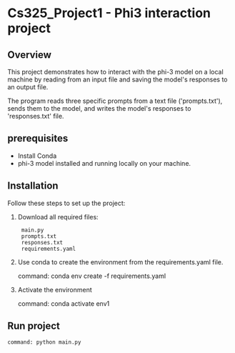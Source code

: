 # Cs325_Project1 - Phi3 interaction project

## Overview
This project demonstrates how to interact with the phi-3 model on a local machine by
reading from an input file and saving the model's responses to an output file.

The program reads three specific prompts from a text file ('prompts.txt'), sends them to the model, 
and writes the model's responses to 'responses.txt' file.

## prerequisites
- Install Conda
- phi-3 model installed and running locally on your machine.


## Installation

Follow these steps to set up the project:
1. Download all required files: 

        main.py
        prompts.txt
        responses.txt
        requirements.yaml

2. Use conda to create the environment from the requirements.yaml file.


   command: conda env create -f requirements.yaml

3. Activate the environment


   command: conda activate env1



## Run project
    command: python main.py

